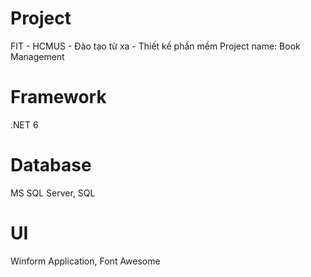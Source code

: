 # Project
FIT - HCMUS - Đào tạo từ xa - Thiết kế phần mềm
Project name: Book Management

# Framework
.NET 6
# Database
MS SQL Server, SQL
# UI
Winform Application, Font Awesome

